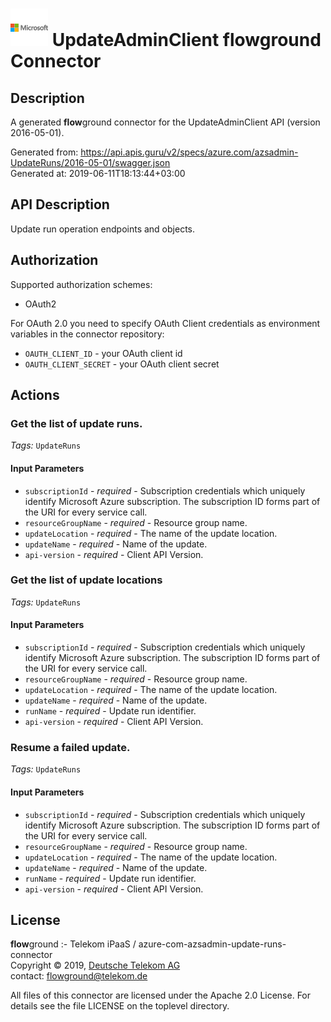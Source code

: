# ![LOGO](logo.png) UpdateAdminClient **flow**ground Connector

## Description

A generated **flow**ground connector for the UpdateAdminClient API (version 2016-05-01).

Generated from: https://api.apis.guru/v2/specs/azure.com/azsadmin-UpdateRuns/2016-05-01/swagger.json<br/>
Generated at: 2019-06-11T18:13:44+03:00

## API Description

Update run operation endpoints and objects.

## Authorization

Supported authorization schemes:
- OAuth2

For OAuth 2.0 you need to specify OAuth Client credentials as environment variables in the connector repository:
* `OAUTH_CLIENT_ID` - your OAuth client id
* `OAUTH_CLIENT_SECRET` - your OAuth client secret

## Actions

### Get the list of update runs.

*Tags:* `UpdateRuns`

#### Input Parameters
* `subscriptionId` - _required_ - Subscription credentials which uniquely identify Microsoft Azure subscription.  The subscription ID forms part of the URI for every service call.
* `resourceGroupName` - _required_ - Resource group name.
* `updateLocation` - _required_ - The name of the update location.
* `updateName` - _required_ - Name of the update.
* `api-version` - _required_ - Client API Version.

### Get the list of update locations

*Tags:* `UpdateRuns`

#### Input Parameters
* `subscriptionId` - _required_ - Subscription credentials which uniquely identify Microsoft Azure subscription.  The subscription ID forms part of the URI for every service call.
* `resourceGroupName` - _required_ - Resource group name.
* `updateLocation` - _required_ - The name of the update location.
* `updateName` - _required_ - Name of the update.
* `runName` - _required_ - Update run identifier.
* `api-version` - _required_ - Client API Version.

### Resume a failed update.

*Tags:* `UpdateRuns`

#### Input Parameters
* `subscriptionId` - _required_ - Subscription credentials which uniquely identify Microsoft Azure subscription.  The subscription ID forms part of the URI for every service call.
* `resourceGroupName` - _required_ - Resource group name.
* `updateLocation` - _required_ - The name of the update location.
* `updateName` - _required_ - Name of the update.
* `runName` - _required_ - Update run identifier.
* `api-version` - _required_ - Client API Version.

## License

**flow**ground :- Telekom iPaaS / azure-com-azsadmin-update-runs-connector<br/>
Copyright © 2019, [Deutsche Telekom AG](https://www.telekom.de)<br/>
contact: flowground@telekom.de

All files of this connector are licensed under the Apache 2.0 License. For details
see the file LICENSE on the toplevel directory.
